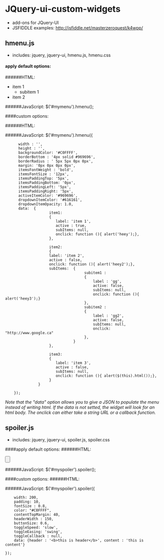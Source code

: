 JQuery-ui-custom-widgets
========================

*	add-ons for JQuery-UI
*	JSFIDDLE examples: http://jsfiddle.net/masterzeroquest/k4wpp/

hmenu.js
--------

*	includes: jquery, jquery-ui, hmenu.js, hmenu.css

#### apply default options: 

######HTML:
	<div id = "mymenu" >
	<ul>
     	<li class = "active has-sub"><a>item 1</a>
		<ul>
			<li><a>subitem 1</a>
		</ul>
	 </li>
	 <li class = "has-sub"><a>item 2</a>
	 <!-- same thing  -->	
	 </li>
	</ul>
    	</div>


######JavaScript: 
	$('#mymenu').hmenu();

####custom options: 

######HTML:
	<div id = "mymenu" ></div>

######JavaScript: 
	$('#mymenu').hmenu({
	
		  width : '',
	      height : '',
	      backgroundColor: '#C0FFFF',
	      borderBottom : '4px solid #969696',
	      borderRadius : ' 5px 5px 0px 0px',
	      margin: '0px 0px 0px 0px',
	      itemsFontWeight : 'bold',
	      itemsFontSize : '12px',
	      itemsPaddingTop: '5px',
	      itemsPaddingBottom: '0px',
	      itemsPaddingLeft: '5px',
	      itemsPaddingRight: '5px',
	      activeItemColor: '#969696',
	      dropdownItemColor: '#616161',
		  dropdownItemOpacity: 1.0,
	      data:  {
	                    item1: 
						{
	                       label: 'item 1',
	                       active : true,
	                       subItems: null,
	                       onclick: function (){ alert('heey');},
	                    }, 
	
	                    item2: 
	                    {
						label: 'item 2',
						active : false,
						onclick: function (){ alert('heey2');},
						subItems:  {
										subitem1 : 
										{
											label : 'gg', 
											active: false, 
											subItems: null,
											onclick: function (){ alert('heey3');}
										}, 
										subitem2 : 
										{
											label : 'gg2', 
											active: false, 
											subItems: null, 
											onclick: "http://www.google.ca"
										},								
								   } 
	                    },
	
						item3: 
						{
	                       label: 'item 3',
	                       active : false,
	                       subItems: null,
	                       onclick: function (){ alert($(this).html());},
	                    } 
	               }
	                    
	    });

*Note that the "data" option allows you to give a JSON to populate the menu instead of writing html. If the data is not setted, the widget will look for an html body.
The onclick can either take a string URL or a callback function.*

spoiler.js
----------
*	includes: jquery, jquery-ui, spoiler.js, spoiler.css

####apply default options: 
######HTML:
	<div id = "myspoiler" >
	<span></span><input type = "button" value = "" />
	<div class = "ui-spoiler-hidden"></div>
	</div>

######JavaScript: 
$('#myspoiler').spoiler();

####custom options: 
######HTML:
	<div id = "myspoiler" ></div>

######JavaScript:
	$('#myspoiler').spoiler({
	
		width: 200,
		padding: 10,
		fontSize : 0.8,
		color: "#C0FFFF",
		contentTopMargin: 40,
		headerWidth : 150,
		buttonSize: 0.6,
		toggleSpeed: 'slow',
		toggleEasing: 'swing',
		toggleCallback : null,
		data: {header : '<b>this is header</b>', content : 'this is content'}
	
	});

